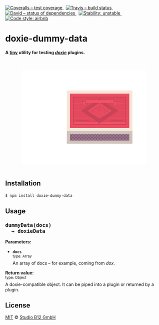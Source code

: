 [![Coveralls – test coverage
](https://img.shields.io/coveralls/studio-b12/doxie-dummy-data.svg?style=flat-square)
](https://coveralls.io/r/studio-b12/doxie-dummy-data)
 [![Travis – build status
](https://img.shields.io/travis/studio-b12/doxie-dummy-data/master.svg?style=flat-square)
](https://travis-ci.org/studio-b12/doxie-dummy-data)
 [![David – status of dependencies
](https://img.shields.io/david/studio-b12/doxie-dummy-data.svg?style=flat-square)
](https://david-dm.org/studio-b12/doxie-dummy-data)
 [![Stability: unstable
](https://img.shields.io/badge/stability-unstable-yellowgreen.svg?style=flat-square)
](https://nodejs.org/api/documentation.html#documentation_stability_index)
 [![Code style: airbnb
](https://img.shields.io/badge/code%20style-airbnb-blue.svg?style=flat-square)
](https://github.com/airbnb/javascript)




doxie-dummy-data
================

**A [tiny][] utility for testing *[doxie][]* plugins.**

[tiny]:   ./module/index.js
[doxie]:  http://npm.im/doxie




<p align="center"><a
  title="Graphic by the great Justin Mezzell"
  href="http://justinmezzell.tumblr.com/post/88665824413"
  >
  <br/>
  <br/>
  <img
    src="Readme/Matchbox.gif"
    width="400"
    height="300"
  />
  <br/>
  <br/>
</a></p>




Installation
------------

```sh
$ npm install doxie-dummy-data
```




Usage
-----

<h3><pre>
dummyData(docs)
  → doxieData
</pre></h3>

**Parameters:**

* **`docs`**  
  <sup>type: Array</sup>  
  An array of docs – for example, coming from *dox*.

**Return value:**  
<sup>type: Object</sup>  
A doxie-compatible object. It can be piped into a plugin or returned by a plugin.




License
-------

[MIT][] © [Studio B12 GmbH][]

[MIT]:              ./License.md
[Studio B12 GmbH]:  http://studio-b12.de
